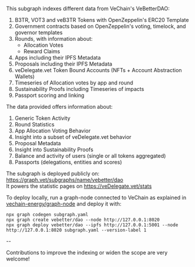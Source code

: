 This subgraph indexes different data from VeChain's VeBetterDAO:

1. B3TR, VOT3 and veB3TR Tokens with OpenZeppelin's ERC20 Template
2. Government contracts based on OpenZeppelin's voting, timelock, and governor templates
3. Rounds, with information about:
    - Allocation Votes
    - Reward Claims
4. Apps including their IPFS Metadata
5. Proposals including their IPFS Metadata
6. veDelegate.vet Token Bound Accounts (NFTs + Account Abstraction Wallets)
7. Timeseries of Allocation votes by app and round
8. Sustainability Proofs including Timeseries of impacts
9. Passport scoring and linking

The data provided offers information about:

1. Generic Token Activity
2. Round Statistics
3. App Allocation Voting Behavior
4. Insight into a subset of veDelegate.vet behavior
5. Proposal Metadata
6. Insight into Sustainability Proofs
7. Balance and activity of users (single or all tokens aggregated)
8. Passports (delegations, entities and scores)

The subgraph is deployed publicly on: https://graph.vet/subgraphs/name/vebetter/dao  
It powers the statistic pages on https://veDelegate.vet/stats 

To deploy locally, run a graph-node connected to VeChain as explained in [vechain-energy/graph-node](https://github.com/vechain-energy/graph-node) and deploy it with:


```shell
npx graph codegen subgraph.yaml
npx graph create vebetter/dao --node http://127.0.0.1:8020
npx graph deploy vebetter/dao --ipfs http://127.0.0.1:5001 --node http://127.0.0.1:8020 subgraph.yaml --version-label 1
```

--

Contributions to improve the indexing or widen the scope are very welcome!